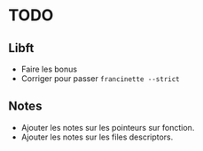 # TODO

## Libft

- Faire les bonus
- Corriger pour passer `francinette --strict`

## Notes

- Ajouter les notes sur les pointeurs sur fonction.
- Ajouter les notes sur les files descriptors.
